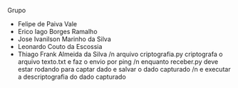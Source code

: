 Grupo
- Felipe de Paiva Vale
- Erico Iago Borges Ramalho
- Jose Ivanilson Marinho da Silva
- Leonardo Couto da Escossia
- Thiago Frank Almeida da Silva /n
arquivo criptografia.py criptografa o arquivo texto.txt e faz o envio por ping /n
enquanto receber.py deve estar rodando para captar dado e salvar o dado capturado /n
e executar a descriptografia do dado capturado
